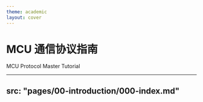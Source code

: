 ```yaml
---
theme: academic
layout: cover
---
```


# MCU 通信协议指南

MCU Protocol Master Tutorial

---
src: "pages/00-introduction/000-index.md"
---
